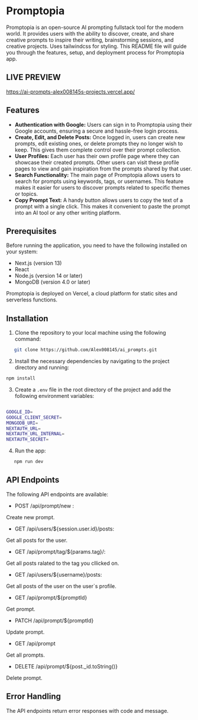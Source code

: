 # Promptopia

Promptopia is an open-source AI prompting fullstack tool for the modern world. It provides users with the ability to discover, create, and share creative prompts to inspire their writing, brainstorming sessions, and creative projects. Uses tailwindcss for styling. This README file will guide you through the features, setup, and deployment process for Promptopia app.

## LIVE PREVIEW

https://ai-prompts-alex008145s-projects.vercel.app/

## Features

- **Authentication with Google:** Users can sign in to Promptopia using their Google accounts, ensuring a secure and hassle-free login process.
- **Create, Edit, and Delete Posts:** Once logged in, users can create new prompts, edit existing ones, or delete prompts they no longer wish to keep. This gives them complete control over their prompt collection.
- **User Profiles:** Each user has their own profile page where they can showcase their created prompts. Other users can visit these profile pages to view and gain inspiration from the prompts shared by that user.
- **Search Functionality:** The main page of Promptopia allows users to search for prompts using keywords, tags, or usernames. This feature makes it easier for users to discover prompts related to specific themes or topics.
- **Copy Prompt Text:** A handy button allows users to copy the text of a prompt with a single click. This makes it convenient to paste the prompt into an AI tool or any other writing platform.

## Prerequisites

Before running the application, you need to have the following installed on your system:

- Next.js (version 13)
- React
- Node.js (version 14 or later)
- MongoDB (version 4.0 or later)

Promptopia is deployed on Vercel, a cloud platform for static sites and serverless functions.

## Installation

1. Clone the repository to your local machine using the following command:

```bash
   git clone https://github.com/Alex008145/ai_prompts.git
```

2. Install the necessary dependencies by navigating to the project directory and running:

```bash
npm install
```

3. Create a `.env` file in the root directory of the project and add the following environment variables:

```bash

GOOGLE_ID=
GOOGLE_CLIENT_SECRET=
MONGODB_URI=
NEXTAUTH_URL=
NEXTAUTH_URL_INTERNAL=
NEXTAUTH_SECRET=

```

4. Run the app:

```bash
   npm run dev
```

## API Endpoints

The following API endpoints are available:

- POST /api/prompt/new :

Create new prompt.

- GET /api/users/${session.user.id}/posts:

Get all posts for the user.

- GET /api/prompt/tag/${params.tag}/:

Get all posts ralated to the tag you cllicked on.

- GET /api/users/${username}/posts:

Get all posts of the user on the user`s profile.

- GET /api/prompt/${promptId}

Get prompt.

- PATCH /api/prompt/${promptId}

Update prompt.

- GET /api/prompt

Get all prompts.

- DELETE /api/prompt/${post.\_id.toString()}

Delete prompt.

## Error Handling

The API endpoints return error responses with code and message.
